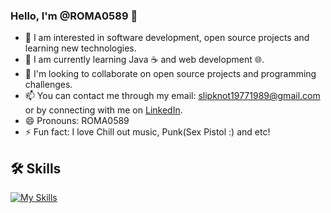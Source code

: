 ### Hello, I'm @ROMA0589 👋

- 👀 I am interested in software development, open source projects and learning new technologies.
- 🌱 I am currently learning Java ☕ and web development 🌐.
- 💞️ I'm looking to collaborate on open source projects and programming challenges.
- 📫 You can contact me through my email: slipknot19771989@gmail.com or by connecting with me on [LinkedIn](https://www.linkedin.com/in/roma0589/).
- 😄 Pronouns: ROMA0589
- ⚡ Fun fact: I love Chill out music, Punk(Sex Pistol :) and etc!

## 🛠 Skills
[![My Skills](https://skillicons.dev/icons?i=java,javascript,nextjs,sql,js,html,css)](https://skillicons.dev)

<!---
ROMA0589/ROMA0589 is a ✨ special ✨ repository because its `README.md` (this file) appears in your GitHub profile.
You can click the preview link to see your changes.
--->
